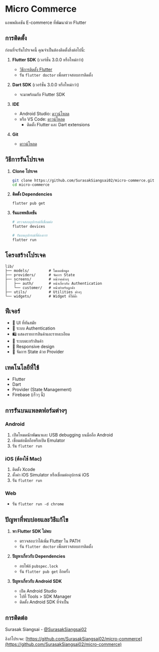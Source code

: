 # Micro Commerce

แอพพลิเคชัน E-commerce ที่พัฒนาด้วย Flutter

## การติดตั้ง

ก่อนที่จะรันโปรเจคนี้ คุณจำเป็นต้องติดตั้งสิ่งต่อไปนี้:

1. **Flutter SDK** (เวอร์ชั่น 3.0.0 หรือใหม่กว่า)
   - [วิธีการติดตั้ง Flutter](https://flutter.dev/docs/get-started/install)
   - รัน `flutter doctor` เพื่อตรวจสอบการติดตั้ง

2. **Dart SDK** (เวอร์ชั่น 3.0.0 หรือใหม่กว่า)
   - จะมาพร้อมกับ Flutter SDK

3. **IDE**
   - Android Studio: [ดาวน์โหลด](https://developer.android.com/studio)
   - หรือ VS Code: [ดาวน์โหลด](https://code.visualstudio.com/)
     - ติดตั้ง Flutter และ Dart extensions

4. **Git**
   - [ดาวน์โหลด](https://git-scm.com/downloads)

## วิธีการรันโปรเจค

1. **Clone โปรเจค**
   ```bash
   git clone https://github.com/SurasakSiangsai02/micro-commerce.git
   cd micro-commerce
   ```

2. **ติดตั้ง Dependencies**
   ```bash
   flutter pub get
   ```

3. **รันแอพพลิเคชัน**
   ```bash
   # ตรวจสอบอุปกรณ์ที่เชื่อมต่อ
   flutter devices
   
   # รันบนอุปกรณ์ที่ต้องการ
   flutter run
   ```

## โครงสร้างโปรเจค

```
lib/
├── models/         # โมเดลข้อมูล
├── providers/      # จัดการ State
├── screens/        # หน้าจอต่างๆ
│   ├── auth/       # หน้าเกี่ยวกับ Authentication
│   └── customer/   # หน้าสำหรับลูกค้า
├── utils/          # Utilities ต่างๆ
└── widgets/        # Widget ที่ใช้ซ้ำ
```

## ฟีเจอร์

- 🎨 UI ที่ทันสมัย
- 🔐 ระบบ Authentication
- 🛍️ แสดงรายการสินค้าและรายละเอียด
- 🛒 ระบบตะกร้าสินค้า
- 📱 Responsive design
- 🎯 จัดการ State ด้วย Provider

## เทคโนโลยีที่ใช้

- Flutter
- Dart
- Provider (State Management)
- Firebase (เร็วๆ นี้)

## การรันบนแพลตฟอร์มต่างๆ

### Android
1. เปิดโหมดนักพัฒนาและ USB debugging บนมือถือ Android
2. เชื่อมต่อมือถือหรือเปิด Emulator
3. รัน `flutter run`

### iOS (ต้องใช้ Mac)
1. ติดตั้ง Xcode
2. ตั้งค่า iOS Simulator หรือเชื่อมต่ออุปกรณ์ iOS
3. รัน `flutter run`

### Web
- รัน `flutter run -d chrome`

## ปัญหาที่พบบ่อยและวิธีแก้ไข

1. **หา Flutter SDK ไม่พบ**
   - ตรวจสอบว่าได้เพิ่ม Flutter ใน PATH
   - รัน `flutter doctor` เพื่อตรวจสอบการติดตั้ง

2. **ปัญหาเกี่ยวกับ Dependencies**
   - ลบไฟล์ `pubspec.lock`
   - รัน `flutter pub get` อีกครั้ง

3. **ปัญหาเกี่ยวกับ Android SDK**
   - เปิด Android Studio
   - ไปที่ Tools > SDK Manager
   - ติดตั้ง Android SDK ที่จำเป็น

## การติดต่อ

Surasak Siangsai - [@SurasakSiangsai02](https://github.com/SurasakSiangsai02)

ลิงก์โปรเจค: [https://github.com/SurasakSiangsai02/micro-commerce](https://github.com/SurasakSiangsai02/micro-commerce)
